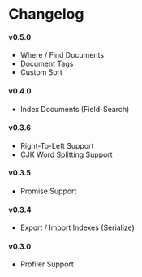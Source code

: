 # Changelog

#### v0.5.0

- Where / Find Documents
- Document Tags
- Custom Sort

#### v0.4.0

- Index Documents (Field-Search)

#### v0.3.6

- Right-To-Left Support
- CJK Word Splitting Support

#### v0.3.5

- Promise Support

#### v0.3.4

- Export / Import Indexes (Serialize)

#### v0.3.0

- Profiler Support
